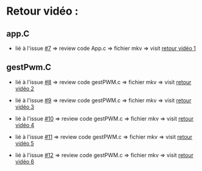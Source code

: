 # Retour vidéo : 
## app.C 
- lié à l'issue [#7](https://github.com/santivaliante/TP1_PWM_AD/issues/7) => review code App.c => fichier mkv => 
visit [retour vidéo 1](https://www.swisstransfer.com/d/db6c0cb2-981b-466c-869e-59bb94e7b4eb)
## gestPwm.C
- lié à l'issue [#8](https://github.com/santivaliante/TP1_PWM_AD/issues/8) => review code gestPWM.c => fichier mkv => 
visit [retour vidéo 2](https://www.swisstransfer.com/d/a14a046e-b33a-47f8-ac0a-11bb50c111f9)

- lié à l'issue [#9](https://github.com/santivaliante/TP1_PWM_AD/issues/9) => review code gestPWM.c => fichier mkv => 
visit [retour vidéo 3](https://www.swisstransfer.com/d/10c3ba7e-d25d-4c45-bd3d-583f8751390d)

- lié à l'issue [#10](https://github.com/santivaliante/TP1_PWM_AD/issues/10) => review code gestPWM.c => fichier mkv => 
visit [retour vidéo 4](https://www.swisstransfer.com/d/9ec8b1e0-64ae-4cad-978e-d1ed486b1e33)

- lié à l'issue [#11](https://github.com/santivaliante/TP1_PWM_AD/issues/11) => review code gestPWM.c => fichier mkv => 
visit [retour vidéo 5](https://www.swisstransfer.com/d/e4b26af3-0fc8-4d53-a99a-af2d98acd8f6)

- lié à l'issue [#12](https://github.com/santivaliante/TP1_PWM_AD/issues/12) => review code gestPWM.c => fichier mkv => 
visit [retour vidéo 6](https://www.swisstransfer.com/d/237f51f5-7055-4c37-8863-d0ffd33266a3)
